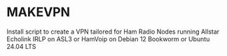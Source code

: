 # MAKEVPN
Install script to create a VPN tailored for Ham Radio Nodes running  Allstar Echolink IRLP on ASL3 or HamVoip on Debian 12 Bookworm or Ubuntu 24.04 LTS 
